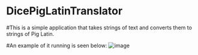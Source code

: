 # DicePigLatinTranslator

#This is a simple application that takes strings of text and converts them to strings of Pig Latin.

#An example of it running is seen below:
![image](https://github.com/DiceTJ/DicePigLatinTranslator/assets/61960729/133a8050-2f86-469d-bbf1-1d23dc3befca)
